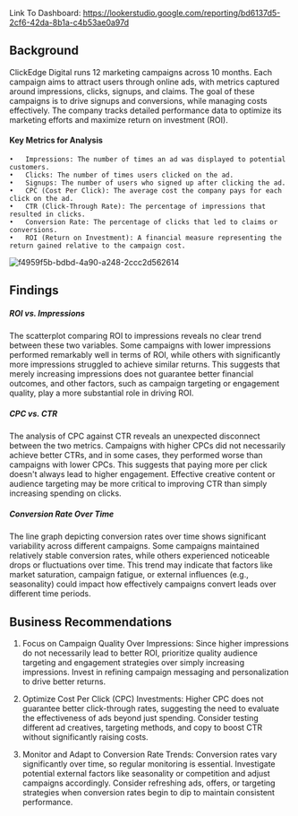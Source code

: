 

Link To Dashboard:
https://lookerstudio.google.com/reporting/bd6137d5-2cf6-42da-8b1a-c4b53ae0a97d



## Background

ClickEdge Digital runs 12 marketing campaigns across 10 months. Each campaign aims to attract users through online ads, with metrics captured around impressions, clicks, signups, and claims. The goal of these campaigns is to drive signups and conversions, while managing costs effectively. The company tracks detailed performance data to optimize its marketing efforts and maximize return on investment (ROI).

#### Key Metrics for Analysis

	•	Impressions: The number of times an ad was displayed to potential customers.
	•	Clicks: The number of times users clicked on the ad.
	•	Signups: The number of users who signed up after clicking the ad.
	•	CPC (Cost Per Click): The average cost the company pays for each click on the ad.
	•	CTR (Click-Through Rate): The percentage of impressions that resulted in clicks.
	•	Conversion Rate: The percentage of clicks that led to claims or conversions.
	•	ROI (Return on Investment): A financial measure representing the return gained relative to the campaign cost.


![f4959f5b-bdbd-4a90-a248-2ccc2d562614](https://github.com/user-attachments/assets/6a55e9b6-9323-40c8-95ba-78bab916b6a0)


## Findings 
##### ROI vs. Impressions
The scatterplot comparing ROI to impressions reveals no clear trend between these two variables. Some campaigns with lower impressions performed remarkably well in terms of ROI, while others with significantly more impressions struggled to achieve similar returns. This suggests that merely increasing impressions does not guarantee better financial outcomes, and other factors, such as campaign targeting or engagement quality, play a more substantial role in driving ROI.

##### CPC vs. CTR
The analysis of CPC against CTR reveals an unexpected disconnect between the two metrics. Campaigns with higher CPCs did not necessarily achieve better CTRs, and in some cases, they performed worse than campaigns with lower CPCs. This suggests that paying more per click doesn't always lead to higher engagement. Effective creative content or audience targeting may be more critical to improving CTR than simply increasing spending on clicks.

##### Conversion Rate Over Time
The line graph depicting conversion rates over time shows significant variability across different campaigns. Some campaigns maintained relatively stable conversion rates, while others experienced noticeable drops or fluctuations over time. This trend may indicate that factors like market saturation, campaign fatigue, or external influences (e.g., seasonality) could impact how effectively campaigns convert leads over different time periods.



## Business Recommendations

1. Focus on Campaign Quality Over Impressions: Since higher impressions do not necessarily lead to better ROI, prioritize quality audience targeting and engagement strategies over simply increasing impressions. Invest in refining campaign messaging and personalization to drive better returns.

2. Optimize Cost Per Click (CPC) Investments: Higher CPC does not guarantee better click-through rates, suggesting the need to evaluate the effectiveness of ads beyond just spending. Consider testing different ad creatives, targeting methods, and copy to boost CTR without significantly raising costs.

3. Monitor and Adapt to Conversion Rate Trends: Conversion rates vary significantly over time, so regular monitoring is essential. Investigate potential external factors like seasonality or competition and adjust campaigns accordingly. Consider refreshing ads, offers, or targeting strategies when conversion rates begin to dip to maintain consistent performance.
